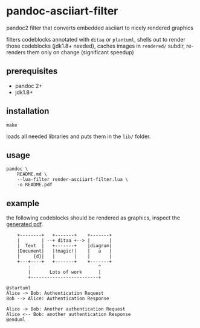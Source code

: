 # pandoc-asciiart-filter

pandoc2 filter that converts embedded asciiart to nicely rendered graphics

filters codeblocks annotated with ```ditaa``` or ```plantuml```, shells out to render those
codeblocks (jdk1.8+ needed), caches images in ```rendered/``` subdir, re-renders them only
on change (significant speedup)


## prerequisites

* pandoc 2+
* jdk1.8+


## installation

```
make
```
loads all needed libraries and puts them in the ```lib/``` folder.


## usage

```
pandoc \
	README.md \
	--lua-filter render-asciiart-filter.lua \
	-o README.pdf
```


## example

the following codeblocks should be rendered as graphics, inspect the
[generated pdf](README.pdf).

```ditaa
    +--------+   +-------+    +-------+
    |        | --+ ditaa +--> |       |
    |  Text  |   +-------+    |diagram|
    |Document|   |!magic!|    |   a   |
    |     {d}|   |       |    |       |
    +---+----+   +-------+    +-------+
        :                         ^
        |       Lots of work      |
        +-------------------------+
```

```plantuml
@startuml
Alice -> Bob: Authentication Request
Bob --> Alice: Authentication Response

Alice -> Bob: Another authentication Request
Alice <-- Bob: another authentication Response
@enduml
```
